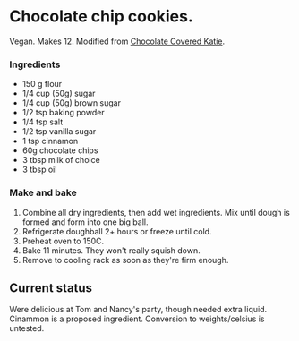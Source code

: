 # Chocolate chip cookies.

Vegan. Makes 12. Modified from [Chocolate Covered Katie](https://chocolatecoveredkatie.com/2018/05/21/vegan-chocolate-chip-cookies-recipe/).


### Ingredients

- 150 g flour  
- 1/4 cup (50g) sugar  
- 1/4 cup (50g) brown sugar  
- 1/2 tsp baking powder  
- 1/4 tsp salt  
- 1/2 tsp vanilla sugar  
- 1 tsp cinnamon
- 60g chocolate chips  
- 3 tbsp milk of choice  
- 3 tbsp oil  

### Make and bake

1. Combine all dry ingredients, then add wet ingredients.
   Mix until dough is formed and form into one big ball.  
1. Refrigerate doughball 2+ hours or freeze until cold.  
1. Preheat oven to 150C.  
1. Bake 11 minutes. They won't really squish down.  
1. Remove to cooling rack as soon as they're firm enough.


## Current status

Were delicious at Tom and Nancy's party, though needed extra liquid.
Cinammon is a proposed ingredient.
Conversion to weights/celsius is untested.
